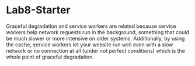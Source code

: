 # Lab8-Starter

Graceful degradation and service workers are related because service workers help network requests run in the background, something that could be much slower or more intensive on older systems. Additionally, by using the cache, service workers let your website run well even with a slow network or no connection at all (under not perfect conditions) which is the whole point of graceful degradation.